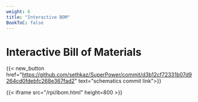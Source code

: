 ```yaml
---
weight: 6
title: "Interactive BOM"
BookToC: false
---
```

# Interactive Bill of Materials
{{< new_button href="https://github.com/sethkaz/SuperPower/commit/d3b12cf72331b07d9264cd0fdebfc268e367fad2" text="schematics commit link">}}

{{< iframe src="/rpi/ibom.html" height=800 >}}
